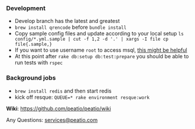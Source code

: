 ### Development

* Develop branch has the latest and greatest
* `brew install qrencode` before `bundle install`
* Copy sample config files and update according to your local setup `ls config/*.yml.sample | cut -f 1,2 -d '.' | xargs -I file cp file{.sample,}`
* If you want to use username `root` to access msql, [this might be helpful](http://stackoverflow.com/questions/8537531/access-denied-for-user-rootlocalhost-using-password-no)
* At this point after `rake db:setup db:test:prepare` you should be able to run tests with `rspec`

### Background jobs

* `brew install redis` and then start redis
* kick off resque: `QUEUE=* rake environment resque:work`

**Wiki**: https://github.com/peatio/peatio/wiki

Any Questions: services@peatio.com
